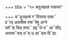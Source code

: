 +++
title = "१५ चतुःसहस्रं गव्यस्य"

+++
च᳓तुःसहस्रं ग᳓वियस्य पश्वः᳓  
प्र᳓त्य् अग्रभीष्म रुश᳓मेषु अग्ने  
घर्म᳓श् चित् तप्तः᳓ प्रवृ᳓जे य᳓ आ᳓सीद्  
अयस्म᳓यस् त᳓म् उ आ᳓दाम वि᳓प्राः